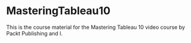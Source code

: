 # MasteringTableau10
This is the course material for the Mastering Tableau 10 video course by Packt Publishing and I.
